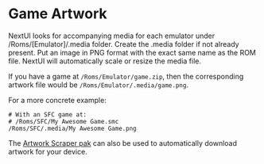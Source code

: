 # Game Artwork

NextUI looks for accompanying media for each emulator under /Roms/[Emulator]/.media folder.
Create the .media folder if not already present. Put an image in PNG format with the exact same name as the ROM file.
NextUI will automatically scale or resize the media file.

If you have a game at `/Roms/Emulator/game.zip`, then the corresponding artwork file would be `/Roms/Emulator/.media/game.png`.

For a more concrete example:

```
# With an SFC game at:
# /Roms/SFC/My Awesome Game.smc
/Roms/SFC/.media/My Awesome Game.png
```

The [Artwork Scraper pak](https://github.com/josegonzalez/minui-artwork-scraper-pak/) can also be used
to automatically download artwork for your device.

